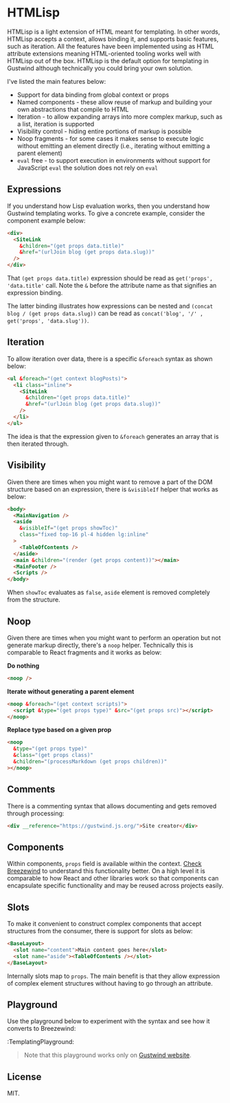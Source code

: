 # HTMLisp

HTMLisp is a light extension of HTML meant for templating. In other words, HTMLisp accepts a context, allows binding it, and supports basic features, such as iteration. All the features have been implemented using as HTML attribute extensions meaning HTML-oriented tooling works well with HTMLisp out of the box. HTMLisp is the default option for templating in Gustwind although technically you could bring your own solution.

I've listed the main features below:

* Support for data binding from global context or props
* Named components - these allow reuse of markup and building your own abstractions that compile to HTML
* Iteration - to allow expanding arrays into more complex markup, such as a list, iteration is supported
* Visibility control - hiding entire portions of markup is possible
* Noop fragments - for some cases it makes sense to execute logic without emitting an element directly (i.e., iterating without emitting a parent element)
* `eval` free - to support execution in environments without support for JavaScript `eval` the solution does not rely on `eval`

## Expressions

If you understand how Lisp evaluation works, then you understand how Gustwind templating works. To give a concrete example, consider the component example below:

```html
<div>
  <SiteLink
    &children="(get props data.title)"
    &href="(urlJoin blog (get props data.slug))"
  />
</div>
```

That `(get props data.title)` expression should be read as `get('props', 'data.title'` call. Note the `&` before the attribute name as that signifies an expression binding.

The latter binding illustrates how expressions can be nested and `(concat blog / (get props data.slug))` can be read as `concat('blog', '/' , get('props', 'data.slug'))`.

## Iteration

To allow iteration over data, there is a specific `&foreach` syntax as shown below:

```html
<ul &foreach="(get context blogPosts)">
  <li class="inline">
    <SiteLink
      &children="(get props data.title)"
      &href="(urlJoin blog (get props data.slug))"
    />
  </li>
</ul>
```

The idea is that the expression given to `&foreach` generates an array that is then iterated through.

## Visibility

Given there are times when you might want to remove a part of the DOM structure based on an expression, there is `&visibleIf` helper that works as below:

```html
<body>
  <MainNavigation />
  <aside
    &visibleIf="(get props showToc)"
    class="fixed top-16 pl-4 hidden lg:inline"
  >
    <TableOfContents />
  </aside>
  <main &children="(render (get props content))"></main>
  <MainFooter />
  <Scripts />
</body>
```

When `showToc` evaluates as `false`, `aside` element is removed completely from the structure.

## Noop

Given there are times when you might want to perform an operation but not generate markup directly, there's a `noop` helper. Technically this is comparable to React fragments and it works as below:

**Do nothing**

```html
<noop />
```

**Iterate without generating a parent element**

```html
<noop &foreach="(get context scripts)">
  <script &type="(get props type)" &src="(get props src)"></script>
</noop>
```

**Replace type based on a given prop**

```html
<noop
  &type="(get props type)"
  &class="(get props class)"
  &children="(processMarkdown (get props children))"
></noop>
```

## Comments

There is a commenting syntax that allows documenting and gets removed through processing:

```html
<div __reference="https://gustwind.js.org/">Site creator</div>
```

## Components

Within components, `props` field is available within the context. [Check Breezewind](/breezewind) to understand this functionality better. On a high level it is comparable to how React and other libraries work so that components can encapsulate specific functionality and may be reused across projects easily.

## Slots

To make it convenient to construct complex components that accept structures from the consumer, there is support for slots as below:

```html
<BaseLayout>
  <slot name="content">Main content goes here</slot>
  <slot name="aside"><TableOfContents /></slot>
</BaseLayout>
```

Internally slots map to `props`. The main benefit is that they allow expression of complex element structures without having to go through an attribute.

## Playground

Use the playground below to experiment with the syntax and see how it converts to Breezewind:

:TemplatingPlayground:

> Note that this playground works only on [Gustwind website](https://gustwind.js.org/templating/).

## License

MIT.
